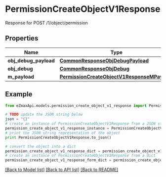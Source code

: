 # PermissionCreateObjectV1Response

Response for POST /1/object/permission

## Properties

Name | Type | Description | Notes
------------ | ------------- | ------------- | -------------
**obj_debug_payload** | [**CommonResponseObjDebugPayload**](CommonResponseObjDebugPayload.md) |  | 
**obj_debug** | [**CommonResponseObjDebug**](CommonResponseObjDebug.md) |  | [optional] 
**m_payload** | [**PermissionCreateObjectV1ResponseMPayload**](PermissionCreateObjectV1ResponseMPayload.md) |  | 

## Example

```python
from eZmaxApi.models.permission_create_object_v1_response import PermissionCreateObjectV1Response

# TODO update the JSON string below
json = "{}"
# create an instance of PermissionCreateObjectV1Response from a JSON string
permission_create_object_v1_response_instance = PermissionCreateObjectV1Response.from_json(json)
# print the JSON string representation of the object
print PermissionCreateObjectV1Response.to_json()

# convert the object into a dict
permission_create_object_v1_response_dict = permission_create_object_v1_response_instance.to_dict()
# create an instance of PermissionCreateObjectV1Response from a dict
permission_create_object_v1_response_form_dict = permission_create_object_v1_response.from_dict(permission_create_object_v1_response_dict)
```
[[Back to Model list]](../README.md#documentation-for-models) [[Back to API list]](../README.md#documentation-for-api-endpoints) [[Back to README]](../README.md)


